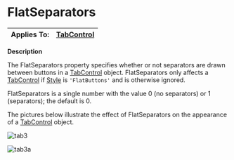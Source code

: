 




<h1 class="heading"><span class="name">FlatSeparators</span></h1>

| Applies To: | [TabControl](./tabcontrol.md) |
| --- | ---  |


**Description**


The FlatSeparators property specifies whether or not separators are drawn between buttons in a [TabControl](./tabcontrol.md) object. FlatSeparators only affects a [TabControl](./tabcontrol.md) if [Style](style.md) is `'FlatButtons'` and is otherwise ignored.



FlatSeparators is a single number with the value 0 (no separators) or 1 (separators); the default is 0.


The pictures below illustrate the effect of FlatSeparators on the appearance of a [TabControl](./tabcontrol.md) object.


![tab3](../img/tab3.gif)


![tab3a](../img/tab3a.gif)



